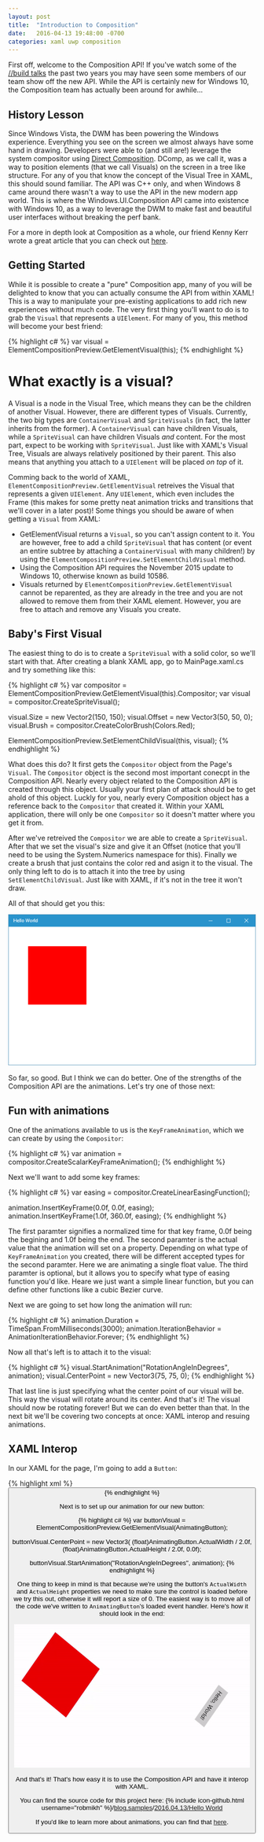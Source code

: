 ```yaml
---
layout: post
title:  "Introduction to Composition"
date:   2016-04-13 19:48:00 -0700
categories: xaml uwp composition
---
```


First off, welcome to the Composition API! If you've watch some of the [//build talks](https://channel9.msdn.com/Events/Build/2016/B818) the past two years you may have seen some members of our team show off the new API. While the API is certainly new for Windows 10, the Composition team has actually been around for awhile...

<h2>History Lesson</h2>

Since Windows Vista, the DWM has been powering the Windows experience. Everything you see on the screen we almost always have some hand in drawing. Developers were able to (and still are!) leverage the system compositor using [Direct Composition](https://msdn.microsoft.com/en-us/library/windows/desktop/hh437371%28v=vs.85%29.aspx). DComp, as we call it, was a way to position elements (that we call Visuals) on the screen in a tree like structure. For any of you that know the concept of the Visual Tree in XAML, this should sound familiar. The API was C++ only, and when Windows 8 came around there wasn't a way to use the API in the new modern app world. This is where the Windows.UI.Composition API came into existence with Windows 10, as a way to leverage the DWM to make fast and beautiful user interfaces without breaking the perf bank.

For a more in depth look at Composition as a whole, our friend Kenny Kerr wrote a great article that you can check out [here](https://msdn.microsoft.com/en-us/magazine/mt590968).

<h2>Getting Started</h2>

While it is possible to create a "pure" Composition app, many of you will be delighted to know that you can actually consume the API from within XAML! This is a way to manipulate your pre-existing applications to add rich new experiences without much code. The very first thing you'll want to do is to grab the `Visual` that represents a `UIElement`. For many of you, this method will become your best friend:

{% highlight c# %}
var visual = ElementCompositionPreview.GetElementVisual(this);
{% endhighlight %}

<h1>What exactly is a visual?</h1>

A Visual is a node in the Visual Tree, which means they can be the children of another Visual. However, there are different types of Visuals. Currently, the two big types are `ContainerVisual` and  `SpriteVisuals` (in fact, the latter inherits from the former). A `ContainerVisual` can have children Visuals, while a `SpriteVisual` can have children Visuals *and* content. For the most part, expect to be working with `SpriteVisual`. Just like with XAML's Visual Tree, Visuals are always relatively positioned by their parent. This also means that anything you attach to a `UIElement` will be placed *on top* of it.

Comming back to the world of XAML, `ElementCompositionPreview.GetElementVisual` retreives the Visual that represents a given `UIElement`. Any `UIElement`, which even includes the Frame (this makes for some pretty neat animation tricks and transitions that we'll cover in a later post)! Some things you should be aware of when getting a `Visual` from XAML:

* GetElementVisual returns a `Visual`, so you can't assign content to it. You are however, free to add a child `SpriteVisual` that has content (or event an entire subtree by attaching a `ContainerVisual` with many children!) by using the `ElementCompositionPreview.SetElementChildVisual` method.
* Using the Composition API requires the November 2015 update to Windows 10, otherwise known as build 10586.
* Visuals returned by `ElementCompositionPreview.GetElementVisual` cannot be reparented, as they are already in the tree and you are not allowed to remove them from their XAML element. However, you are free to attach and remove any Visuals you create.

<h2>Baby's First Visual</h2>

The easiest thing to do is to create a `SpriteVisual` with a solid color, so we'll start with that. After creating a blank XAML app, go to MainPage.xaml.cs and try something like this:

{% highlight c# %}
var compositor = ElementCompositionPreview.GetElementVisual(this).Compositor;
var visual = compositor.CreateSpriteVisual();

visual.Size = new Vector2(150, 150);
visual.Offset = new Vector3(50, 50, 0);
visual.Brush = compositor.CreateColorBrush(Colors.Red);

ElementCompositionPreview.SetElementChildVisual(this, visual);
{% endhighlight %}

What does this do? It first gets the `Compositor` object from the Page's `Visual`. The `Compositor` object is the second most important conecpt in the Composition API. Nearly every object related to the Composition API is created through this object. Usually your first plan of attack should be to get ahold of this object. Luckly for you, nearly every Composition object has a reference back to the `Compositor` that created it. Within your XAML application, there will only be one `Compositor` so it doesn't matter where you get it from.

After we've retreived the `Compositor` we are able to create a `SpriteVisual`. After that we set the visual's size and give it an Offset (notice that you'll need to be using the System.Numerics namespace for this). Finally we create a brush that just contains the color red and asign it to the visual. The only thing left to do is to attach it into the tree by using `SetElementChildVisual`. Just like with XAML, if it's not in the tree it won't draw.

All of that should get you this:

![Hello World!](/assets/helloworld1.jpg)

So far, so good. But I think we can do better. One of the strengths of the Composition API are the animations. Let's try one of those next:

<h2>Fun with animations</h2>

One of the animations available to us is the `KeyFrameAnimation`, which we can create by using the `Compositor`:

{% highlight c# %}
var animation = compositor.CreateScalarKeyFrameAnimation();
{% endhighlight %}

Next we'll want to add some key frames:

{% highlight c# %}
var easing = compositor.CreateLinearEasingFunction();

animation.InsertKeyFrame(0.0f, 0.0f, easing);
animation.InsertKeyFrame(1.0f, 360.0f, easing);
{% endhighlight %}

The first paramter signifies a normalized time for that key frame, 0.0f being the begining and 1.0f being the end. The second paramter is the actual value that the animation will set on a property. Depending on what type of `KeyFrameAnimation` you created, there will be different accepted types for the second paramter. Here we are animating a single float value. The third paramter is optional, but it allows you to specify what type of easing function you'd like. Heare we just want a simple linear function, but you can define other functions like a cubic Bezier curve. 

Next we are going to set how long the animation will run:

{% highlight c# %}
animation.Duration = TimeSpan.FromMilliseconds(3000);
animation.IterationBehavior = AnimationIterationBehavior.Forever;
{% endhighlight %}

Now all that's left is to attach it to the visual:

{% highlight c# %}
visual.StartAnimation("RotationAngleInDegrees", animation);
visual.CenterPoint = new Vector3(75, 75, 0);
{% endhighlight %}

That last line is just specifying what the center point of our visual will be. This way the visual will rotate around its center. And that's it! The visual should now be rotating forever! But we can do even better than that. In the next bit we'll be covering two concepts at once: XAML interop and resuing animations.

<h2>XAML Interop</h2>

In our XAML for the page, I'm going to add a `Button`:

{% highlight xml %}
<Grid Background="{ThemeResource ApplicationPageBackgroundThemeBrush}">
    <Button x:Name="AnimatingButton" 
            Content="Hello, World!" 
            HorizontalAlignment="Right" 
            Margin="0, 50, 50, 0" />
</Grid>
{% endhighlight %}

Next is to set up our animation for our new button:

{% highlight c# %}
var buttonVisual = ElementCompositionPreview.GetElementVisual(AnimatingButton);

buttonVisual.CenterPoint = new Vector3(
    (float)AnimatingButton.ActualWidth / 2.0f, 
    (float)AnimatingButton.ActualHeight / 2.0f, 
    0.0f);

buttonVisual.StartAnimation("RotationAngleInDegrees", animation);
{% endhighlight %}

One thing to keep in mind is that because we're using the button's `ActualWidth` and `ActualHeight` properties we need to make sure the control is loaded before we try this out, otherwise it will report a size of 0. The easiest way is to move all of the code we've written to `AnimatingButton`'s loaded event handler. Here's how it should look in the end:

![Hello World, Part Two!](/assets/helloworld2.gif)

And that's it! That's how easy it is to use the Composition API and have it interop with XAML. 

You can find the source code for this project here: {% include icon-github.html username="robmikh" %}/[blog.samples](https://github.com/robmikh/blog.samples)/[2016.04.13/Hello World](https://github.com/robmikh/blog.samples/tree/master/2016.04.13/Hello%20World)

If you'd like to learn more about animations, you can find that [here](https://msdn.microsoft.com/en-us/windows/uwp/graphics/composition-animation).